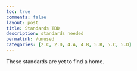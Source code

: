 ```yaml
---
toc: true
comments: false
layout: post
title: Standards TBD
description: standards needed
permalink: /unused
categories: [2.C, 2.D, 4.A, 4.B, 5.B, 5.C, 5.D]
---
```


These standards are yet to find a home.